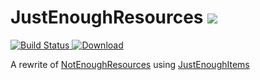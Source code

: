 # JustEnoughResources [![](http://cf.way2muchnoise.eu/short_240630_downloads.svg)](https://minecraft.curseforge.com/projects/240630)
[![Build Status](https://travis-ci.org/way2muchnoise/JustEnoughResources.svg?branch=master)](https://travis-ci.org/way2muchnoise/JustEnoughResources)[ ![Download](https://api.bintray.com/packages/way2muchnoise/dev/JustEnoughResources/images/download.svg) ](https://bintray.com/way2muchnoise/dev/JustEnoughResources/_latestVersion)

A rewrite of [NotEnoughResources](https://github.com/hilburn/NotEnoughResources) using [JustEnoughItems](https://github.com/mezz/JustEnoughItems)
